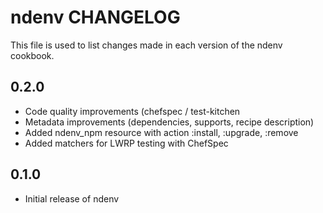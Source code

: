 ndenv CHANGELOG
===============

This file is used to list changes made in each version of the ndenv cookbook.

0.2.0
-----
- Code quality improvements (chefspec / test-kitchen
- Metadata improvements (dependencies, supports, recipe description)
- Added ndenv_npm resource with action :install, :upgrade, :remove
- Added matchers for LWRP testing with ChefSpec

0.1.0
-----
- Initial release of ndenv

